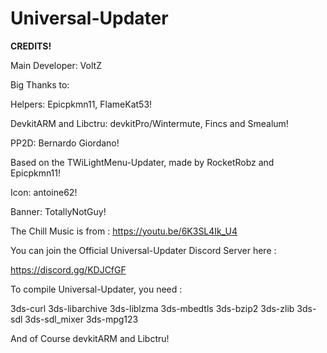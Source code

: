 # Universal-Updater

**CREDITS!**


Main Developer: VoltZ

Big Thanks to: 

Helpers: Epicpkmn11, FlameKat53!

DevkitARM and Libctru: devkitPro/Wintermute, Fincs and Smealum!

PP2D: Bernardo Giordano!

Based on the TWiLightMenu-Updater, made by RocketRobz and Epicpkmn11!

Icon: antoine62!

Banner: TotallyNotGuy!

The Chill Music is from : https://youtu.be/6K3SL4Ik_U4

You can join the Official Universal-Updater Discord Server here : 

https://discord.gg/KDJCfGF



To compile Universal-Updater, you need : 

3ds-curl 3ds-libarchive 3ds-liblzma 3ds-mbedtls 3ds-bzip2 3ds-zlib 3ds-sdl 3ds-sdl_mixer 3ds-mpg123

And of Course devkitARM and Libctru!
